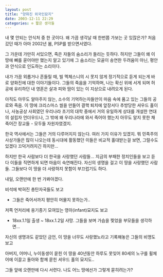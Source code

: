 ```yaml
---
layout: post
title: "양화진 외국인묘지"
date: 2003-12-11 22:29
categories: ⊙ 짧은 생각들
---
```


내 몇 안되는 안식처 중 한 곳이다. 왜 가끔 생각날 때 한번쯤 가보는 곳 있잖은가? 처음 갔던 때가 아마 2002년 봄, PSP를 받으면서였다.

그 가운데 가만히 서있으면, 죽은 자들의 숨소리가 들리는 듯하다. 하지만 그들이 왜 이 땅에 뼈를 묻어야만 했는지 알고 있기에 그 숨소리는 모골이 송연한 두려움이 아닌, 평안과 안식으로 인도하는 소리이다.

내가 가끔 외롭거나 흔들릴 때, 빌 멕체스니의 시 못지 않게 정기적으로 듣게 되는게 바로 양화진에 대한 이야기들이다. 그들의 죽음을 기억하며, 나는 확신 위에 서게 되며 허공에 유리하던 내 영혼은 살과 피와 땀이 있는 이 지상으로 내려오게 된다.

아직도 아무도 알아주지 않는, 소수의 기억하는자들만이 마음 속에 품고 있는 그들의 공로와 죽음. 이 땅에 크리스마스 씰을 만들어 결핵 퇴치에 앞장서다 추방당한 셔우드 홀이나, 사농공상 사회였던 우리나라 초기의 대학 중에서 거의 유일하게 상대를 개설한 연대의 설립자 언더우드나, 그 밖에 왜 우리나라에 와서 죽어야 했는지 아무도 알지 못한 채 죽어간 장교들 - 모두들 자원자였겠지.

한국 역사에서는 그들은 거의 다루어지지 않는다. 여러 가지 이유가 있겠지. 뭐 민족주의 사상가들은 많이 나오는데 동시대에 활동했던 이들은 비교적 홀대받는걸 보면, 그럴수도 있겠다 끄덕거려지긴 하지만...

하지만 한국 사람보다 더 한국을 사랑했던 사람들... 지금의 부패한 정치인들을 보고 듣다 이들을 직면하게 되면 마음이 숙연해진다. 자신의 생명을 걸고 이 땅을 사랑했던 사람들. 그들보다 이 땅을 더 사랑하지 못함이 부끄럽기도 하다.

내일, 오랜만에 한 번 가봐야겠다.

비석에 박혀진 총탄자국들도 보고 
- 그들은 죽어서까지 평안히 머물지 못하는가..

저쪽 언저리에 옹기종기 모여있는 영아(infant)묘지도 보고 
- 18xx.1.1일 출생 ~ 18xx.1.2일 사망. 그들을 보며 가슴을 찢었을 부모들을 생각하면...

자신의 생명과도 같았던 금언, 이 땅을 너무도 사랑했노라고 기록해놓은 그들의 비명도 보고

아버지, 어머니, 누이동생이 묻힌 이 땅을 40년동안 하루도 못잊어 80세의 노구를 휠체어에 이끌고 돌아와 함께 묻힌 셔우드 홀의 묘지도..

그들 앞에 오랜만에 다시 서련다.
나도 어느 땅에선가 그렇게 묻히려는가?

       
